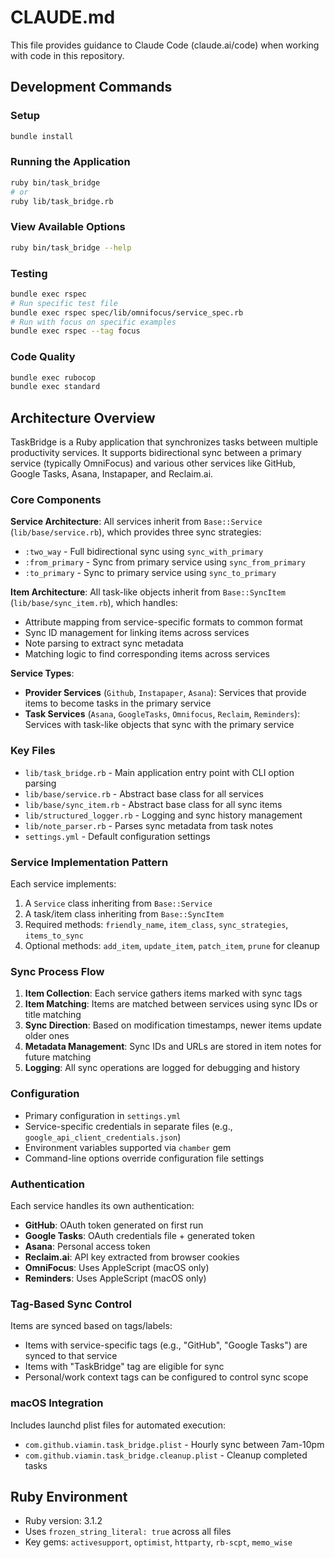 # CLAUDE.md

This file provides guidance to Claude Code (claude.ai/code) when working with code in this repository.

## Development Commands

### Setup
```bash
bundle install
```

### Running the Application
```bash
ruby bin/task_bridge
# or
ruby lib/task_bridge.rb
```

### View Available Options
```bash
ruby bin/task_bridge --help
```

### Testing
```bash
bundle exec rspec
# Run specific test file
bundle exec rspec spec/lib/omnifocus/service_spec.rb
# Run with focus on specific examples
bundle exec rspec --tag focus
```

### Code Quality
```bash
bundle exec rubocop
bundle exec standard
```

## Architecture Overview

TaskBridge is a Ruby application that synchronizes tasks between multiple productivity services. It supports bidirectional sync between a primary service (typically OmniFocus) and various other services like GitHub, Google Tasks, Asana, Instapaper, and Reclaim.ai.

### Core Components

**Service Architecture**: All services inherit from `Base::Service` (`lib/base/service.rb`), which provides three sync strategies:
- `:two_way` - Full bidirectional sync using `sync_with_primary`
- `:from_primary` - Sync from primary service using `sync_from_primary`
- `:to_primary` - Sync to primary service using `sync_to_primary`

**Item Architecture**: All task-like objects inherit from `Base::SyncItem` (`lib/base/sync_item.rb`), which handles:
- Attribute mapping from service-specific formats to common format
- Sync ID management for linking items across services
- Note parsing to extract sync metadata
- Matching logic to find corresponding items across services

**Service Types**:
- **Provider Services** (`Github`, `Instapaper`, `Asana`): Services that provide items to become tasks in the primary service
- **Task Services** (`Asana`, `GoogleTasks`, `Omnifocus`, `Reclaim`, `Reminders`): Services with task-like objects that sync with the primary service

### Key Files

- `lib/task_bridge.rb` - Main application entry point with CLI option parsing
- `lib/base/service.rb` - Abstract base class for all services
- `lib/base/sync_item.rb` - Abstract base class for all sync items
- `lib/structured_logger.rb` - Logging and sync history management
- `lib/note_parser.rb` - Parses sync metadata from task notes
- `settings.yml` - Default configuration settings

### Service Implementation Pattern

Each service implements:
1. A `Service` class inheriting from `Base::Service`
2. A task/item class inheriting from `Base::SyncItem`
3. Required methods: `friendly_name`, `item_class`, `sync_strategies`, `items_to_sync`
4. Optional methods: `add_item`, `update_item`, `patch_item`, `prune` for cleanup

### Sync Process Flow

1. **Item Collection**: Each service gathers items marked with sync tags
2. **Item Matching**: Items are matched between services using sync IDs or title matching
3. **Sync Direction**: Based on modification timestamps, newer items update older ones
4. **Metadata Management**: Sync IDs and URLs are stored in item notes for future matching
5. **Logging**: All sync operations are logged for debugging and history

### Configuration

- Primary configuration in `settings.yml`
- Service-specific credentials in separate files (e.g., `google_api_client_credentials.json`)
- Environment variables supported via `chamber` gem
- Command-line options override configuration file settings

### Authentication

Each service handles its own authentication:
- **GitHub**: OAuth token generated on first run
- **Google Tasks**: OAuth credentials file + generated token
- **Asana**: Personal access token
- **Reclaim.ai**: API key extracted from browser cookies
- **OmniFocus**: Uses AppleScript (macOS only)
- **Reminders**: Uses AppleScript (macOS only)

### Tag-Based Sync Control

Items are synced based on tags/labels:
- Items with service-specific tags (e.g., "GitHub", "Google Tasks") are synced to that service
- Items with "TaskBridge" tag are eligible for sync
- Personal/work context tags can be configured to control sync scope

### macOS Integration

Includes launchd plist files for automated execution:
- `com.github.viamin.task_bridge.plist` - Hourly sync between 7am-10pm
- `com.github.viamin.task_bridge.cleanup.plist` - Cleanup completed tasks

## Ruby Environment

- Ruby version: 3.1.2
- Uses `frozen_string_literal: true` across all files
- Key gems: `activesupport`, `optimist`, `httparty`, `rb-scpt`, `memo_wise`